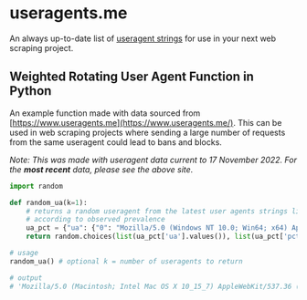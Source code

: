 # useragents.me
An always up-to-date list of [useragent strings](https://www.useragents.me) for use in your next web scraping project.

## Weighted Rotating User Agent Function in Python

An example function made with data sourced from [https://www.useragents.me](https://www.useragents.me/). This can be used in web scraping projects where sending a large number of requests from the same useragent could lead to bans and blocks.

_Note: This was made with useragent data current to 17 November 2022. For the **most recent** data, please see the above site._
```python
import random

def random_ua(k=1):
    # returns a random useragent from the latest user agents strings list, weighted
    # according to observed prevalence
    ua_pct = {"ua": {"0": "Mozilla/5.0 (Windows NT 10.0; Win64; x64) AppleWebKit/537.36 (KHTML, like Gecko) Chrome/106.0.0.0 Safari/537.36", "1": "Mozilla/5.0 (Windows NT 10.0; Win64; x64; rv:105.0) Gecko/20100101 Firefox/105.0", "2": "Mozilla/5.0 (Macintosh; Intel Mac OS X 10_15_7) AppleWebKit/537.36 (KHTML, like Gecko) Chrome/106.0.0.0 Safari/537.36", "3": "Mozilla/5.0 (Windows NT 10.0; Win64; x64; rv:106.0) Gecko/20100101 Firefox/106.0", "4": "Mozilla/5.0 (Windows NT 10.0; Win64; x64) AppleWebKit/537.36 (KHTML, like Gecko) Chrome/105.0.0.0 Safari/537.36", "5": "Mozilla/5.0 (X11; Linux x86_64; rv:105.0) Gecko/20100101 Firefox/105.0", "6": "Mozilla/5.0 (Macintosh; Intel Mac OS X 10_15_7) AppleWebKit/537.36 (KHTML, like Gecko) Chrome/105.0.0.0 Safari/537.36", "7": "Mozilla/5.0 (Windows NT 10.0; Win64; x64) AppleWebKit/537.36 (KHTML, like Gecko) Chrome/107.0.0.0 Safari/537.36", "8": "Mozilla/5.0 (X11; Linux x86_64) AppleWebKit/537.36 (KHTML, like Gecko) Chrome/106.0.0.0 Safari/537.36", "9": "Mozilla/5.0 (Macintosh; Intel Mac OS X 10_15_7) AppleWebKit/605.1.15 (KHTML, like Gecko) Version/16.0 Safari/605.1.15", "10": "Mozilla/5.0 (X11; Linux x86_64; rv:106.0) Gecko/20100101 Firefox/106.0", "11": "Mozilla/5.0 (Windows NT 10.0; rv:105.0) Gecko/20100101 Firefox/105.0", "12": "Mozilla/5.0 (Macintosh; Intel Mac OS X 10.15; rv:105.0) Gecko/20100101 Firefox/105.0", "13": "Mozilla/5.0 (X11; Ubuntu; Linux x86_64; rv:105.0) Gecko/20100101 Firefox/105.0", "14": "Mozilla/5.0 (Macintosh; Intel Mac OS X 10_15_7) AppleWebKit/537.36 (KHTML, like Gecko) Chrome/107.0.0.0 Safari/537.36"}, "pct": {"0": 28.8, "1": 13.28, "2": 10.98, "3": 8.55, "4": 6.25, "5": 5.56, "6": 4.53, "7": 4.27, "8": 3.57, "9": 2.93, "10": 2.99, "11": 2.55, "12": 2.44, "13": 1.7, "14": 1.59}}
    return random.choices(list(ua_pct['ua'].values()), list(ua_pct['pct'].values()), k=k)

# usage
random_ua() # optional k = number of useragents to return

# output
# 'Mozilla/5.0 (Macintosh; Intel Mac OS X 10_15_7) AppleWebKit/537.36 (KHTML, like Gecko) Chrome/106.0.0.0 Safari/537.36'
```
